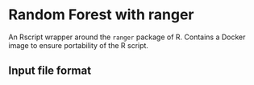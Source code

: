 # Random Forest with ranger
An Rscript wrapper around the `ranger` package of R. Contains a Docker image to ensure portability of the R script.  

## Input file format
